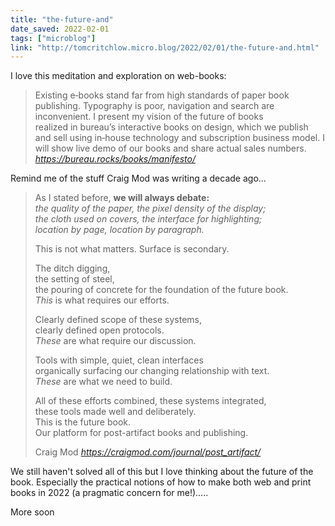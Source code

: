 ```yaml
---
title: "the-future-and"
date_saved: 2022-02-01
tags: ["microblog"]
link: "http://tomcritchlow.micro.blog/2022/02/01/the-future-and.html"
---
```

I love this meditation and exploration on web-books:

<blockquote class="quoteback" darkmode="" data-title="Future%20of%20the%20book.%20Manifesto%20of%C2%A0Bureau%C2%A0Gorbunov%20Publishing" data-author="" cite="https://bureau.rocks/books/manifesto/">
Existing e‑books stand far from high standards of&nbsp;paper book publishing. Typography is poor, navigation and&nbsp;search are inconvenient. I&nbsp;present my vision of&nbsp;the&nbsp;future of&nbsp;books realized&nbsp;in&nbsp;bureau’s interactive books on design, which we publish and&nbsp;sell using in‑house technology and&nbsp;subscription business model. I will show live demo of&nbsp;our books and&nbsp;share actual sales numbers.
<footer> <cite><a href="https://bureau.rocks/books/manifesto/">https://bureau.rocks/books/manifesto/</a></cite></footer>
</blockquote>
<script note="" src="https://cdn.jsdelivr.net/gh/Blogger-Peer-Review/quotebacks@1/quoteback.js"></script>

Remind me of the stuff Craig Mod was writing a decade ago...

<blockquote class="quoteback" darkmode="" data-title="Post Artifact Books and Publishing" data-author="Craig Mod" cite="https://craigmod.com/journal/post_artifact/">
<p>As I stated before, <strong>we will always debate:</strong><br>
<em>the quality of the paper, the pixel density of the display;<br> 
the cloth used on covers, the interface for highlighting;<br> 
location by page, location by paragraph.</em>
</p>
<p>This is not what matters. Surface is secondary.</p>
<p>The ditch digging,<br> the setting of steel,<br> the pouring of concrete for the foundation of the future book.<br> <em>This</em> is what requires our efforts.</p> 
<p>Clearly defined scope of these systems,<br> clearly defined open protocols.<br> <em>These</em> are what require our discussion.</p> 
<p>Tools with simple, quiet, clean interfaces<br> organically surfacing our changing relationship with text.<br> <em>These</em> are what we need to build.</p>
<p>All of these efforts combined, these systems integrated,<br> these tools made well and deliberately.<br> This is the future book.<br> Our platform for post-artifact books and publishing.</p>
<footer>Craig Mod<cite> <a href="https://craigmod.com/journal/post_artifact/">https://craigmod.com/journal/post_artifact/</a></cite></footer>
</blockquote><script note="" src="https://cdn.jsdelivr.net/gh/Blogger-Peer-Review/quotebacks@1/quoteback.js"></script>

We still haven't solved all of this but I love thinking about the future of the book. Especially the practical notions of how to make both web and print books in 2022 (a pragmatic concern for me!).....

More soon
